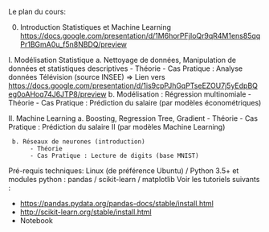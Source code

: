 
Le plan du cours:

0. Introduction Statistiques et Machine Learning
        https://docs.google.com/presentation/d/1M6horPFjIoQr9qR4M1ens85qqPr1BGmA0u_f5n8NBDQ/preview

I. Modélisation Statistique
     a. Nettoyage de données, Manipulation de données et statistiques descriptives
          - Théorie
          - Cas Pratique : Analyse données Télévision (source INSEE)
	=> Lien vers 
	https://docs.google.com/presentation/d/1is9cpPJhGqPTseEZOU7j5yEdpBQeg0oAHoq74J6JTP8/preview
     b. Modélisation : Régression multinomiale
          - Théorie
          - Cas Pratique : Prédiction du salaire (par modèles économétriques)

II. Machine Learning
     a. Boosting, Regression Tree, Gradient
          - Théorie
          - Cas Pratique : Prédiction du salaire II (par modèles Machine Learning)

     b. Réseaux de neurones (introduction)
          - Théorie
          - Cas Pratique : Lecture de digits (base MNIST)


Pré-requis techniques: 
Linux (de préférence Ubuntu) / Python 3.5+ et modules python : pandas / scikit-learn / matplotlib
Voir les tutoriels suivants : 
 - https://pandas.pydata.org/pandas-docs/stable/install.html
 - http://scikit-learn.org/stable/install.html
 - Notebook


